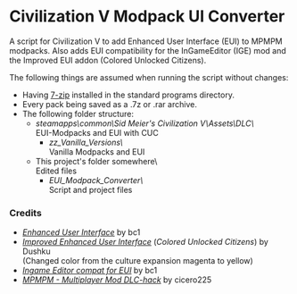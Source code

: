 # Civilization V Modpack UI Converter
A script for Civilization V to add Enhanced User Interface (EUI) to MPMPM modpacks.
Also adds EUI compatibility for the InGameEditor (IGE) mod and the Improved EUI addon (Colored Unlocked Citizens).

The following things are assumed when running the script without changes:
* Having [7-zip](https://www.7-zip.org/) installed in the standard programs directory.
* Every pack being saved as a .7z or .rar archive.
* The following folder structure:
	* _steamapps\common\Sid Meier's Civilization V\Assets\DLC\\_ \
	EUI-Modpacks and EUI with CUC
		* _zz_Vanilla_Versions\\_ \
		Vanilla Modpacks and EUI
	* This project's folder somewhere\\ \
	Edited files
		* _EUI_Modpack_Converter\\_ \
		Script and project files

### Credits
* [*Enhanced User Interface*](https://forums.civfanatics.com/resources/civ5-enhanced-user-interface.24303/) by bc1
* [*Improved Enhanced User Interface*](https://www.reddit.com/r/civ/comments/3i46rk/update_improved_enhanced_user_interface/) (*Colored Unlocked Citizens*) by Dushku \
  (Changed color from the culture expansion magenta to yellow)
* [*Ingame Editor compat for EUI*](https://forums.civfanatics.com/resources/ingame-editor-compatibility-file-for-eui.24647/) by bc1
* [*MPMPM - Multiplayer Mod DLC-hack*](https://forums.civfanatics.com/threads/mpmpm-multiplayer-mod-dlc-hack-updated.533238/) by cicero225
